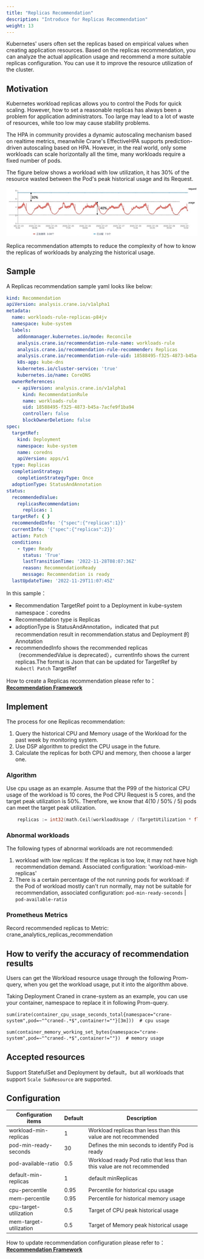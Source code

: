 ```yaml
---
title: "Replicas Recommendation"
description: "Introduce for Replicas Recommendation"
weight: 13
---
```


Kubernetes' users often set the replicas based on empirical values when creating application resources. Based on the replicas recommendation, you can analyze the actual application usage and recommend a more suitable replicas configuration. You can use it to improve the resource utilization of the cluster.

## Motivation

Kubernetes workload replicas allows you to control the Pods for quick scaling. However, how to set a reasonable replicas has always been a problem for application administrators. Too large may lead to a lot of waste of resources, while too low may cause stability problems.

The HPA in community provides a dynamic autoscaling mechanism based on realtime metrics, meanwhile Crane's EffectiveHPA supports prediction-driven autoscaling based on HPA. However, in the real world, only some workloads can scale horizontally all the time, many workloads require a fixed number of pods.

The figure below shows a workload with low utilization, it has 30% of the resource wasted between the Pod's peak historical usage and its Request.

![Resource Waste](/images/resource-waste.jpg)

Replica recommendation attempts to reduce the complexity of how to know the replicas of workloads by analyzing the historical usage.

## Sample

A Replicas recommendation sample yaml looks like below:

```yaml
kind: Recommendation
apiVersion: analysis.crane.io/v1alpha1
metadata:
  name: workloads-rule-replicas-p84jv
  namespace: kube-system
  labels:
    addonmanager.kubernetes.io/mode: Reconcile
    analysis.crane.io/recommendation-rule-name: workloads-rule
    analysis.crane.io/recommendation-rule-recommender: Replicas
    analysis.crane.io/recommendation-rule-uid: 18588495-f325-4873-b45a-7acfe9f1ba94
    k8s-app: kube-dns
    kubernetes.io/cluster-service: 'true'
    kubernetes.io/name: CoreDNS
  ownerReferences:
    - apiVersion: analysis.crane.io/v1alpha1
      kind: RecommendationRule
      name: workloads-rule
      uid: 18588495-f325-4873-b45a-7acfe9f1ba94
      controller: false
      blockOwnerDeletion: false
spec:
  targetRef:
    kind: Deployment
    namespace: kube-system
    name: coredns
    apiVersion: apps/v1
  type: Replicas
  completionStrategy:
    completionStrategyType: Once
  adoptionType: StatusAndAnnotation
status:
  recommendedValue:
    replicasRecommendation:
      replicas: 1
  targetRef: { }
  recommendedInfo: '{"spec":{"replicas":1}}'
  currentInfo: '{"spec":{"replicas":2}}'
  action: Patch
  conditions:
    - type: Ready
      status: 'True'
      lastTransitionTime: '2022-11-28T08:07:36Z'
      reason: RecommendationReady
      message: Recommendation is ready
  lastUpdateTime: '2022-11-29T11:07:45Z'
```

In this sample：

- Recommendation TargetRef point to a Deployment in kube-system namespace：coredns
- Recommendation type is Replicas
- adoptionType is StatusAndAnnotation，indicated that put recommendation result in recommendation.status and Deployment 的 Annotation
- recommendedInfo shows the recommended replicas（recommendedValue is deprecated），currentInfo shows the current replicas.The format is Json that can be updated for TargetRef by `Kubectl Patch`
  TargetRef

How to create a Replicas recommendation please refer to：[**Recommendation Framework**](/docs/tutorials/recommendation/recommendation-framework)

## Implement

The process for one Replicas recommendation:

1. Query the historical CPU and Memory usage of the Workload for the past week by monitoring system.
2. Use DSP algorithm to predict the CPU usage in the future.
3. Calculate the replicas for both CPU and memory, then choose a larger one.

### Algorithm 

Use cpu usage as an example. Assume that the P99 of the historical CPU usage of the workload is 10 cores, the Pod CPU Request is 5 cores, and the target peak utilization is 50%. Therefore, we know that 4(10 / 50% / 5) pods can meet the target peak utilization.

```go
    replicas := int32(math.Ceil(workloadUsage / (TargetUtilization * float64(requestTotal))))
```

### Abnormal workloads

The following types of abnormal workloads are not recommended:

1. workload with low replicas: If the replicas is too low, it may not have high recommendation demand. Associated configuration: 'workload-min-replicas'
2. There is a certain percentage of the not running pods for workload: if the Pod of workload mostly can't run normally, may not be suitable for recommendation, associated configuration: `pod-min-ready-seconds` | `pod-available-ratio`

### Prometheus Metrics

Record recommended replicas to Metric: crane_analytics_replicas_recommendation

## How to verify the accuracy of recommendation results

Users can get the Workload resource usage through the following Prom-query, when you get the workload usage, put it into the algorithm above.

Taking Deployment Craned in crane-system as an example, you can use your container, namespace to replace it in following Prom-query.

```shell
sum(irate(container_cpu_usage_seconds_total{namespace="crane-system",pod=~"^craned-.*$",container!=""}[3m]))  # cpu usage
```

```shell
sum(container_memory_working_set_bytes{namespace="crane-system",pod=~"^craned-.*$",container!=""})  # memory usage
```

## Accepted resources

Support StatefulSet and Deployment by default，but all workloads that support `Scale SubResource` are supported.

## Configuration

| Configuration items    | Default | Description                                                            |
|------------------------|---------|------------------------------------------------------------------------|
| workload-min-replicas  | 1       | Workload replicas than less than this value are not recommended        |
| pod-min-ready-seconds  | 30      | Defines the min seconds to identify Pod is ready                       |
| pod-available-ratio    | 0.5     | Workload ready Pod ratio that less than this value are not recommended |
| default-min-replicas   | 1       | default minReplicas                                                    |
| cpu-percentile         | 0.95 | Percentile for historical cpu usage                                    |
| mem-percentile         | 0.95 | Percentile for historical memory usage                                 |
| cpu-target-utilization | 0.5  | Target of CPU peak historical usage                                    |
| mem-target-utilization | 0.5  | Target of Memory peak historical usage                                 |

How to update recommendation configuration please refer to：[**Recommendation Framework**](/docs/tutorials/recommendation/recommendation-framework)
